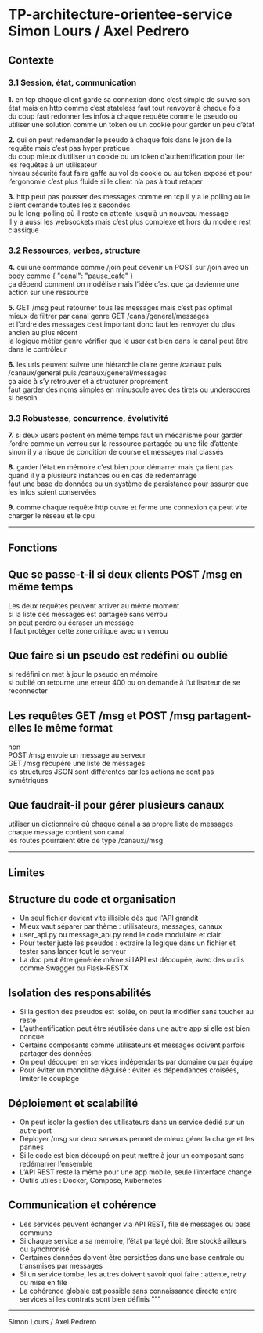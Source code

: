 # TP-architecture-orientee-service Simon Lours / Axel Pedrero

## Contexte

### 3.1 Session, état, communication

**1.** en tcp chaque client garde sa connexion donc c’est simple de suivre son état mais en http comme c’est stateless faut tout renvoyer à chaque fois  
du coup faut redonner les infos à chaque requête comme le pseudo ou utiliser une solution comme un token ou un cookie pour garder un peu d’état

**2.** oui on peut redemander le pseudo à chaque fois dans le json de la requête mais c’est pas hyper pratique  
du coup mieux d’utiliser un cookie ou un token d’authentification pour lier les requêtes à un utilisateur  
niveau sécurité faut faire gaffe au vol de cookie ou au token exposé et pour l’ergonomie c’est plus fluide si le client n’a pas à tout retaper

**3.** http peut pas pousser des messages comme en tcp
il y a le polling où le client demande toutes les x secondes  
ou le long-polling où il reste en attente jusqu’à un nouveau message  
Il y a aussi les websockets mais c’est plus complexe et hors du modèle rest classique

### 3.2 Ressources, verbes, structure

**4.** oui une commande comme /join peut devenir un POST sur /join avec un body comme { "canal": "pause_cafe" }  
ça dépend comment on modélise mais l’idée c’est que ça devienne une action sur une ressource

**5.** GET /msg peut retourner tous les messages mais c’est pas optimal  
mieux de filtrer par canal genre GET /canal/general/messages  
et l’ordre des messages c’est important donc faut les renvoyer du plus ancien au plus récent  
la logique métier genre vérifier que le user est bien dans le canal peut être dans le contrôleur

**6.** les urls peuvent suivre une hiérarchie claire genre /canaux puis /canaux/general puis /canaux/general/messages  
ça aide à s’y retrouver et à structurer proprement  
faut garder des noms simples en minuscule avec des tirets ou underscores si besoin

### 3.3 Robustesse, concurrence, évolutivité

**7.** si deux users postent en même temps faut un mécanisme pour garder l’ordre comme un verrou sur la ressource partagée ou une file d’attente  
sinon il y a risque de condition de course et messages mal classés

**8.** garder l’état en mémoire c’est bien pour démarrer mais ça tient pas quand il y a plusieurs instances ou en cas de redémarrage  
faut une base de données ou un système de persistance pour assurer que les infos soient conservées

**9.** comme chaque requête http ouvre et ferme une connexion ça peut vite charger le réseau et le cpu  



-------------------------------------------------

## Fonctions

## Que se passe-t-il si deux clients POST /msg en même temps
Les deux requêtes peuvent arriver au même moment  
si la liste des messages est partagée sans verrou  
on peut perdre ou écraser un message  
il faut protéger cette zone critique avec un verrou

## Que faire si un pseudo est redéfini ou oublié
si redéfini on met à jour le pseudo en mémoire  
si oublié on retourne une erreur 400 ou on demande à l'utilisateur de se reconnecter

## Les requêtes GET /msg et POST /msg partagent-elles le même format
non  
POST /msg envoie un message au serveur  
GET /msg récupère une liste de messages  
les structures JSON sont différentes car les actions ne sont pas symétriques

## Que faudrait-il pour gérer plusieurs canaux
utiliser un dictionnaire où chaque canal a sa propre liste de messages  
chaque message contient son canal  
les routes pourraient être de type /canaux/<nom>/msg

-------------------------------------------------

## Limites

## Structure du code et organisation

- Un seul fichier devient vite illisible dès que l'API grandit  
- Mieux vaut séparer par thème : utilisateurs, messages, canaux  
- user_api.py ou message_api.py rend le code modulaire et clair  
- Pour tester juste les pseudos : extraire la logique dans un fichier et tester sans lancer tout le serveur  
- La doc peut être générée même si l’API est découpée, avec des outils comme Swagger ou Flask-RESTX

## Isolation des responsabilités

- Si la gestion des pseudos est isolée, on peut la modifier sans toucher au reste  
- L’authentification peut être réutilisée dans une autre app si elle est bien conçue  
- Certains composants comme utilisateurs et messages doivent parfois partager des données  
- On peut découper en services indépendants par domaine ou par équipe  
- Pour éviter un monolithe déguisé : éviter les dépendances croisées, limiter le couplage

## Déploiement et scalabilité

- On peut isoler la gestion des utilisateurs dans un service dédié sur un autre port  
- Déployer /msg sur deux serveurs permet de mieux gérer la charge et les pannes  
- Si le code est bien découpé on peut mettre à jour un composant sans redémarrer l’ensemble  
- L’API REST reste la même pour une app mobile, seule l’interface change  
- Outils utiles : Docker, Compose, Kubernetes

## Communication et cohérence

- Les services peuvent échanger via API REST, file de messages ou base commune  
- Si chaque service a sa mémoire, l’état partagé doit être stocké ailleurs ou synchronisé  
- Certaines données doivent être persistées dans une base centrale ou transmises par messages  
- Si un service tombe, les autres doivent savoir quoi faire : attente, retry ou mise en file  
- La cohérence globale est possible sans connaissance directe entre services si les contrats sont bien définis
"""


-------------------------------------------------


Simon Lours / Axel Pedrero
